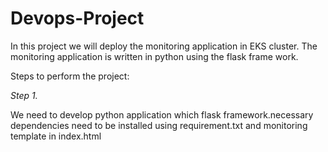 # Devops-Project
In this project we will deploy the monitoring application in EKS cluster.
The monitoring application is written in python using the flask frame work. 

Steps to perform the project:

_Step 1._ 

We need to develop python application which flask framework.necessary dependencies need to be installed using requirement.txt and monitoring template in index.html


